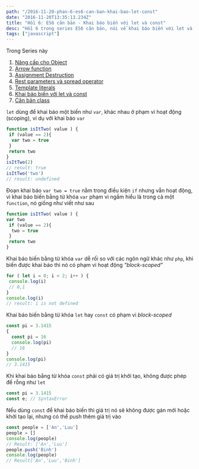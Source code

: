 ```yaml
---
path: "/2016-11-20-phan-6-es6-can-ban-khai-bao-let-const"
date: "2016-11-20T13:35:13.234Z"
title: "Hồi 6: ES6 căn bản - Khai báo biến với let và const"
desc: "Hồi 6 trong series ES6 căn bản, nói về khai báo biến với let và const"
tags: ["javascript"]
---
```


Trong Series này

1. [Nâng cấp cho Object](2016-11-15-chuong-1-es6-can-ban)
2. [Arrow function](2016-11-16-chuong-2-es6-can-ban-arrow-function/)
3. [Assignment Destruction](2016-11-17-phan-3-es6-can-ban-assignment-destructuring)
4. [Rest parameters và spread operator](2016-11-18-phan-4-es6-can-ban-rest-parameters-va-spread-operator)
5. [Template literals](2016-11-19-phan-5-es6-can-ban-template-literals)
6. [Khai báo biến với let và const](2016-11-20-phan-6-es6-can-ban-khai-bao-let-const)
7. [Căn bản class](2016-11-21-phan-7-es6-can-ban-classes)


`let` dùng để khai báo một biến như `var`, khác nhau ở phạm vi hoạt động (scoping), ví dụ với khai báo `var`

```js
function isItTwo( value ) {
 if (value == 2){
  var two = true
 }
 return two
}
isItTwo(2)
// result: true
isItTwo('two')
// result: undefined
```

Đoạn khai báo `var two = true` nằm trong điều kiện `if` nhưng vẫn hoạt động, vì khai báo biến bằng từ khóa `var` phạm vi ngầm hiểu là trong cả một `function`, nó giống như viết như sau

```js
function isItTwo( value ) {
var two
 if (value == 2){
  two = true
 }
 return two
}
```

Khai báo biến bằng từ khóa `var` dễ rối so với các ngôn ngữ khác như `php`, khi biến được khai báo thì nó có phạm vi hoạt động *"block-scoped"*

```js
for ( let i = 0; i < 2; i++ ) {
 console.log(i)
 // 0,1
}
console.log(i)
// result: i is not defined
```

Khai báo biến bằng từ khóa `let` hay `const` có phạm vi *block-scoped*

```js
const pi = 3.1415
{
  const pi = 16
  console.log(pi)
  // 16
}
console.log(pi)
// 3.1415
```

Khi khai báo bằng từ khóa `const` phải có giá trị khởi tạo, không được phép để rỗng như `let`

```js
const pi = 3.1415
const e; // SyntaxError
```

Nếu dùng `const` để khai báo biến thì giá trị nó sẽ không được gán mới hoặc khởi tạo lại, nhưng có thể push thêm giá trị vào

```js
const people = ['An','Luu']
people = []
console.log(people)
// Result: ['An','Luu']
people.push('Binh')
console.log(people)
// Result['An','Luu','Binh']
```
